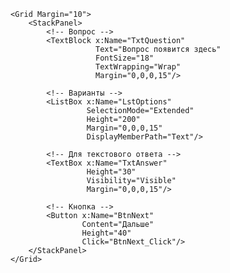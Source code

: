 <Window x:Class="WpfTestingClient.MainWindow"
        xmlns="http://schemas.microsoft.com/winfx/2006/xaml/presentation"
        xmlns:x="http://schemas.microsoft.com/winfx/2006/xaml"
        Title="Тестирование" Height="450" Width="800">

    <Grid Margin="10">
        <StackPanel>
            <!-- Вопрос -->
            <TextBlock x:Name="TxtQuestion" 
                       Text="Вопрос появится здесь"
                       FontSize="18"
                       TextWrapping="Wrap"
                       Margin="0,0,0,15"/>
            
            <!-- Варианты -->
            <ListBox x:Name="LstOptions" 
                     SelectionMode="Extended"
                     Height="200"
                     Margin="0,0,0,15"
                     DisplayMemberPath="Text"/>
            
            <!-- Для текстового ответа -->
            <TextBox x:Name="TxtAnswer"
                     Height="30"
                     Visibility="Visible"
                     Margin="0,0,0,15"/>
            
            <!-- Кнопка -->
            <Button x:Name="BtnNext"
                    Content="Дальше"
                    Height="40"
                    Click="BtnNext_Click"/>
        </StackPanel>
    </Grid>
</Window>
